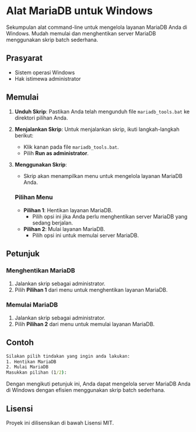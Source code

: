 # Alat MariaDB untuk Windows

Sekumpulan alat command-line untuk mengelola layanan MariaDB Anda di Windows. Mudah memulai dan menghentikan server MariaDB menggunakan skrip batch sederhana.

## Prasyarat

- Sistem operasi Windows
- Hak istimewa administrator

## Memulai

1. **Unduh Skrip**: Pastikan Anda telah mengunduh file `mariadb_tools.bat` ke direktori pilihan Anda.

2. **Menjalankan Skrip**: Untuk menjalankan skrip, ikuti langkah-langkah berikut:
   - Klik kanan pada file `mariadb_tools.bat`.
   - Pilih **Run as administrator**.

3. **Menggunakan Skrip**:
   - Skrip akan menampilkan menu untuk mengelola layanan MariaDB Anda.
   
   ### Pilihan Menu
   - **Pilihan 1**: Hentikan layanan MariaDB.
     - Pilih opsi ini jika Anda perlu menghentikan server MariaDB yang sedang berjalan.
   - **Pilihan 2**: Mulai layanan MariaDB.
     - Pilih opsi ini untuk memulai server MariaDB.

## Petunjuk

### Menghentikan MariaDB

1. Jalankan skrip sebagai administrator.
2. Pilih **Pilihan 1** dari menu untuk menghentikan layanan MariaDB.

### Memulai MariaDB

1. Jalankan skrip sebagai administrator.
2. Pilih **Pilihan 2** dari menu untuk memulai layanan MariaDB.

## Contoh

```cmd
Silakan pilih tindakan yang ingin anda lakukan:
1. Hentikan MariaDB
2. Mulai MariaDB
Masukkan pilihan (1/2):
```

Dengan mengikuti petunjuk ini, Anda dapat mengelola server MariaDB Anda di Windows dengan efisien menggunakan skrip batch sederhana.

## Lisensi

Proyek ini dilisensikan di bawah Lisensi MIT.
